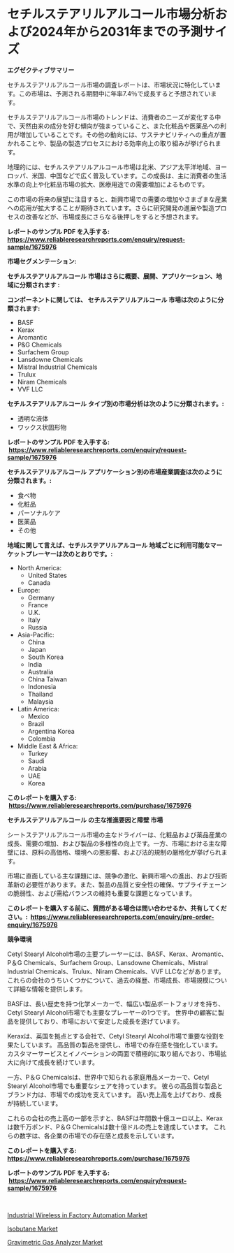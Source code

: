 <p><h1>セチルステアリルアルコール市場分析および2024年から2031年までの予測サイズ</h1></p><p><strong>エグゼクティブサマリー</strong></p>
<p><p>セチルステアリルアルコール市場の調査レポートは、市場状況に特化しています。この市場は、予測される期間中に年率7.4％で成長すると予想されています。</p><p>セチルステアリルアルコール市場のトレンドは、消費者のニーズが変化する中で、天然由来の成分を好む傾向が強まっていること、また化粧品や医薬品への利用が増加していることです。その他の動向には、サステナビリティへの重点が置かれることや、製品の製造プロセスにおける効率向上の取り組みが挙げられます。</p><p>地理的には、セチルステアリルアルコール市場は北米、アジア太平洋地域、ヨーロッパ、米国、中国などで広く普及しています。この成長は、主に消費者の生活水準の向上や化粧品市場の拡大、医療用途での需要増加によるものです。</p><p>この市場の将来の展望に注目すると、新興市場での需要の増加やさまざまな産業への応用が拡大することが期待されています。さらに研究開発の進展や製造プロセスの改善などが、市場成長にさらなる後押しをすると予想されます。</p></p>
<p><strong>レポートのサンプル PDF を入手する: <a href="https://www.reliableresearchreports.com/enquiry/request-sample/1675976">https://www.reliableresearchreports.com/enquiry/request-sample/1675976</a></strong></p>
<p><strong>市場セグメンテーション:</strong></p>
<p><strong> セチルステアリルアルコール 市場はさらに概要、展開、アプリケーション、地域に分類されます :</strong></p>
<p><strong>コンポーネントに関しては、 セチルステアリルアルコール 市場は次のように分類されます: &nbsp;</strong></p>
<p><ul><li>BASF</li><li>Kerax</li><li>Aromantic</li><li>P&G Chemicals</li><li>Surfachem Group</li><li>Lansdowne Chemicals</li><li>Mistral Industrial Chemicals</li><li>Trulux</li><li>Niram Chemicals</li><li>VVF LLC</li></ul></p>
<p><strong> セチルステアリルアルコール タイプ別の市場分析は次のように分類されます。:</strong></p>
<p><ul><li>透明な液体</li><li>ワックス状固形物</li></ul></p>
<p><strong>レポートのサンプル PDF を入手する: &nbsp;<a href="https://www.reliableresearchreports.com/enquiry/request-sample/1675976">https://www.reliableresearchreports.com/enquiry/request-sample/1675976</a></strong></p>
<p><strong> セチルステアリルアルコール アプリケーション別の市場産業調査は次のように分類されます。:</strong></p>
<p><ul><li>食べ物</li><li>化粧品</li><li>パーソナルケア</li><li>医薬品</li><li>その他</li></ul></p>
<p><strong>地域に関して言えば、セチルステアリルアルコール 地域ごとに利用可能なマーケットプレーヤーは次のとおりです。:</strong></p>
<p><ul>
    <li>
        North America:
        <ul>
            <li>United States</li>
            <li>Canada</li>
        </ul>
    </li>
    <li>
        Europe:
        <ul>
            <li>Germany</li>
            <li>France</li>
            <li>U.K.</li>
            <li>Italy</li>
            <li>Russia</li>
        </ul>
    </li>
    <li>
        Asia-Pacific:
        <ul>
            <li>China</li>
            <li>Japan</li>
            <li>South Korea</li>
            <li>India</li>
            <li>Australia</li>
            <li>China Taiwan</li>
            <li>Indonesia</li>
            <li>Thailand</li>
            <li>Malaysia</li>
        </ul>
    </li>
    <li>
        Latin America:
        <ul>
            <li>Mexico</li>
            <li>Brazil</li>
            <li>Argentina Korea</li>
            <li>Colombia</li>
        </ul>
    </li>
    <li>
        Middle East & Africa:
        <ul>
            <li>Turkey</li>
            <li>Saudi</li>
            <li>Arabia</li>
            <li>UAE</li>
            <li>Korea</li>
        </ul>
    </li>
    </ul></p>
<p><strong>このレポートを購入する: &nbsp;<a href="https://www.reliableresearchreports.com/purchase/1675976">https://www.reliableresearchreports.com/purchase/1675976</a></strong></p>
<p><strong>セチルステアリルアルコール の主な推進要因と障壁 市場</strong></p>
<p><p>シートステアリルアルコール市場の主なドライバーは、化粧品および薬品産業の成長、需要の増加、および製品の多様性の向上です。一方、市場における主な障壁には、原料の高価格、環境への悪影響、および法的規制の厳格化が挙げられます。</p><p>市場に直面している主な課題には、競争の激化、新興市場への進出、および技術革新の必要性があります。また、製品の品質と安全性の確保、サプライチェーンの脆弱性、および需給バランスの維持も重要な課題となっています。</p></p>
<p><strong>このレポートを購入する前に、質問がある場合は問い合わせるか、共有してください。:&nbsp; <a href="https://www.reliableresearchreports.com/enquiry/pre-order-enquiry/1675976">https://www.reliableresearchreports.com/enquiry/pre-order-enquiry/1675976</a></strong></p>
<p><strong>競争環境</strong></p>
<p><p>Cetyl Stearyl Alcohol市場の主要プレーヤーには、BASF、Kerax、Aromantic、P＆G Chemicals、Surfachem Group、Lansdowne Chemicals、Mistral Industrial Chemicals、Trulux、Niram Chemicals、VVF LLCなどがあります。 これらの会社のうちいくつかについて、過去の経歴、市場成長、市場規模について詳細な情報を提供します。</p><p>BASFは、長い歴史を持つ化学メーカーで、幅広い製品ポートフォリオを持ち、Cetyl Stearyl Alcohol市場でも主要なプレーヤーの1つです。 世界中の顧客に製品を提供しており、市場において安定した成長を遂げています。</p><p>Keraxは、英国を拠点とする会社で、Cetyl Stearyl Alcohol市場で重要な役割を果たしています。 高品質の製品を提供し、市場での存在感を強化しています。 カスタマーサービスとイノベーションの両面で積極的に取り組んでおり、市場拡大に向けて成長を続けています。</p><p>一方、P＆G Chemicalsは、世界中で知られる家庭用品メーカーで、Cetyl Stearyl Alcohol市場でも重要なシェアを持っています。 彼らの高品質な製品とブランド力は、市場での成功を支えています。 高い売上高を上げており、成長が持続しています。</p><p>これらの会社の売上高の一部を示すと、BASFは年間数十億ユーロ以上、Keraxは数千万ポンド、P＆G Chemicalsは数十億ドルの売上を達成しています。 これらの数字は、各企業の市場での存在感と成長を示しています。</p></p>
<p><strong>このレポートを購入する: &nbsp; <a href="https://www.reliableresearchreports.com/purchase/1675976">https://www.reliableresearchreports.com/purchase/1675976</a></strong></p>
<p><strong>レポートのサンプル PDF を入手する: &nbsp;<a href="https://www.reliableresearchreports.com/enquiry/request-sample/1675976">https://www.reliableresearchreports.com/enquiry/request-sample/1675976</a></strong><strong></strong></p>
<p>&nbsp;</p>
<p><p><a href="https://view.publitas.com/reportprime-1/industrial-wireless-in-factory-automation-market-size-reflecting-a-forecast-till-2030-market-by-type-by-application-and-by-geography/">Industrial Wireless in Factory Automation Market</a></p><p><a href="https://github.com/Sherrillcrooksxa8i18ucf2m/Market-Research-Report-List-1/blob/main/isobutane-market.md">Isobutane Market</a></p><p><a href="https://view.publitas.com/reportprime-1/gravimetric-gas-analyzer-market-a-comprehensive-report-of-its-market-share-growth-trends-2023-2030/">Gravimetric Gas Analyzer Market</a></p></p>